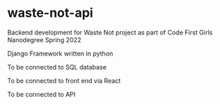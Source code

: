 # waste-not-api
Backend development for Waste Not project as part of Code First Girls Nanodegree Spring 2022

Django Framework written in python

To be connected to SQL database

To be connected to front end via React

To be connected to API

